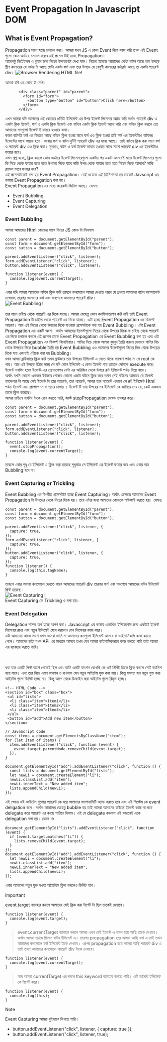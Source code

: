 # Event Propagation In Javascript DOM

## What is Event Propagation?

Propagation মানে হচ্ছে চলাচল করা। আমরা যখন JS এ কোন Event নিয়ে কাজ করি তখন এই Event গুলো কোন অর্ডারে চলাচল করবে এই প্রসেস টাই হচ্ছে Propagation।
<br/>
আরেকটু ডিটেইলস এ বুঝার জন্য নিচের উদাহরণটা দেখা যাক। নিচের ইমেজে আমাদের একটা বাটন আছে তার উপড়ে গ্রীণ কালারের যে বর্ডার টা আছে সেটা একটা ফর্ম এবং তার উপড়ে যে বেগুণী কালারের বর্ডারটা আছে তা একটা প্যারেন্ট div।
![Browser Rendering HTML file!](./assets/img/event-propagation.png)

আমরা যদি এর কোড টা দেখি।

```
      <div class="parent" id="parent">
        <form id="form">
          <button type="button" id="button">Click here</button>
        </form>
      </div>
```

এখন আমরা যদি আমাদের এই কোডের প্রতিটা ইলিমেন্ট এর উপর ইভেন্ট লিসেনার অ্যাড করি অর্থাৎ প্যারেন্ট div এ একটা ক্লিক ইভেন্ট, ফর্ম এ একটা ক্লিক ইভেন্ট এবং বাটনে একটা ক্লিক ইভেন্ট অ্যাড করি এবং বাটনে ক্লিক করলে তো আমাদের সবগুলো ইভেন্ট ই ফায়ার হওয়ার কথা।
<br/>
কারণ বাটনটা ফর্ম এর ভিতরে আছে বাটনে ক্লিক হওয়া মানে ফর্ম এও ক্লিক হওয়া তাই ফর্ম এর ইভেন্টটাও বাটনের ইভেন্টের সাথে ফায়ার হবে। আবার ফর্ম ও বাটন দুটিই প্যারেন্ট div এর মধ্যে আছে। তাই বাটনে ক্লিক করা মানে ফর্ম ও প্যারেন্ট div এও ক্লিক করা। সুতরাং, বাটন ও ফর্ম ইভেন্ট ফায়ার হওয়ার সাথে সাথে প্যারেন্ট div এর ইভেন্টটাও ফায়ার হবে।
<br/>
এখন প্রশ্ন হচ্ছে, ক্লিক করলে কোন অর্ডারে ইভেন্ট লিসেনারগুলো একটার পর একটা আসবে? মানে ইভেন্ট লিসেনার গুলো কি নিচে থেকে ফায়ার হতে হতে উপরের দিকে যাবে নাকি উপর থেকে ফায়ার হতে হতে নিচের দিকে আসবে? নাকি র‍্যান্ডম ভাবে ফায়ার হবে?
<br/>
এই প্রসেসটাকেই বলা হয় Event Propagation। যেই ওয়েতে এই ডিসিশনতা হয় তাকেই Javscript এর ভাষায় Event Propagation বলা হয়।
<br/>
Event Propagation এর মধ্যে কয়েকটা জিনিস আছে। যেমনঃ

- Event Bubbling
- Event Capturing
- Event Delegation

### Event Bubbling

আমরা আমাদের Html কোডের সাথে নিচের JS কোড টা লিখলাম

```
const parent = document.getElementById("parent");
const form = document.getElementById("form");
const button = document.getElementById("button");

parent.addEventListener("click", listener);
form.addEventListener("click", listener);
button.addEventListener("click", listener);

function listener(event) {
  console.log(event.currentTarget);
}
```

এবার যদি আমরা আমাদের বাটনে ক্লিক করি তাহলে কনসোলে আমরা দেখতে পারব যে প্রথমে আমাদের বাটন কম্পোনেন্ট দেখাচ্ছে তারপর আমাদের ফর্ম এবং সবশেষে আমাদের প্যারেন্ট div।
<br/>
![Event Bubbling !](./assets/img/event-bubbling-default.png)  
<br/>
তার মানে চাইল্ড থেকে প্যারেন্ট এর দিকে যাচ্ছে। আমরা যেহেতু কোন কনফিগারেশন করি নাই তাই Event Propagation টা চাইল্ড থেকে প্যারেন্ট এর দিকে যাচ্ছে। এটা হচ্ছে Event Propagation এর ডিফল্ট আচরণ। আর এই নিচের থেকে উপরের দিকে যাওয়ার প্রসেসটাকে বলা হয় Event Bubbling। এটা Event Propagation এর একটি অংশ। অর্থাৎ আমাদের ইভেন্টগুলো নিচের থেকে উপরের দিকে বা চাইল্ড থেকে প্যারেন্ট এর দিকে চলাচল করলে এই প্রসেস তাকে Event Propagation এর Event Bubbling বলা হয় এবং এটা Event Propagation এর ডিফল্ট বিহেভিয়ার। পানির নিচে থেকে আমরা বুদবুদ তৈরি করলে যেভাবে পানির নিচ থেকে উপড়ের দিকে bubble তৈরি হয় Event Bubbling এও আমাদের ইভেন্টগুলো নিচের দিক থেকে উপড়ের দিকে যায় এজন্যই এটাকে বলা হয় Bubbling।
<br/>
যখন আমরা ব্রাউজারে ক্লিক করি তখন ব্রাউজার তার উপরের ইলিমেন্ট এ যেতে থাকে যতক্ষণ পর্যন্ত না সে root কে পায়। আর এই উপড়ে উঠার সময় সে যদি কোন ইলিমেন্ট এ কোন ইভেন্ট পায় তাহলে সেটাকে execute করে।
ইভেন্ট বাবলিং হলো ইভেন্ট-এর প্রোপাগেশন যেটা এর অরিজিন থেকে উপরে রুট ইলিমেন্ট পর্যন্ত গিয়ে থামে।
<br/>
অর্থাৎ যখনি কোনো একজন ইউজার পেজের কোনো একটা বাটনে ক্লিক করে তথন সেই বাটনের আন্ডারে যে ইভেন্ট হ্যান্ডেলার টা আছে সেই ইভেন্ট টা তার প্যারেন্ট, তার প্যারেন্ট, আবার তার প্যারেন্ট এভাবে সে রুট ইলিমেন্ট Html পর্যন্ত ইভেন্ট-এর প্রোপাগেশন বা প্রচার চালায় । ইভেন্ট টি তার উপরের সব ইলিমেন্ট কে জানিয়ে দেয় যে, কেউ একজন তাকে ক্লিক করেছে।
<br/>
আমরা চাইলে বাবলিং টাকে রোধ করতে পারি, জাস্ট stopPropagation মেথড ব্যবহার করে।

```
const parent = document.getElementById("parent");
const form = document.getElementById("form");
const button = document.getElementById("button");

parent.addEventListener("click", listener);
form.addEventListener("click", listener);
button.addEventListener("click", listener);

function listener(event) {
  event.stopPropagation();
  console.log(event.currentTarget);
}
```

তাহলে এবার শুধু যে ইলিমেন্ট এ ক্লিক করা হয়েছে শুধুমাত্র সে ইলিমেন্ট এর ইভেন্ট ফায়ার হবে এবং এবার আর Bubbling হবে না।

### Event Capturing or Trickling

Event Bubbling এর বিপরীত প্রসেসটাই হচ্ছে Event Capturing। অর্থাৎ এক্ষেত্রে আমাদের Event Propagation টা উপড়ের থেকে নিচের দিকে হয়। তবে এটার জন্য আমাদের কোডকে মডিফাই করতে হয়। যেমনঃ

```
const parent = document.getElementById("parent");
const form = document.getElementById("form");
const button = document.getElementById("button");

parent.addEventListener("click", listener, {
  capture: true,
});
form.addEventListener("click", listener, {
  capture: true,
});
button.addEventListener("click", listener, {
  capture: true,
});
function listener() {
  console.log(this.tagName);
}
```

তাহলে এবার আমরা কনসোলে দেখতে পারব আমাদের প্যারেন্ট div তারপর ফর্ম এবং সবশেষে আমাদের বাটন ইলিমেন্ট প্রিন্ট হয়েছে।
<br/>
![Event Capturing !](./assets/img/event-capturing.png)
<br/>
Event Capturing কে Trickling ও বলা হয়।

### Event Delegation

Delegation শব্দের অর্থ হচ্ছে অর্পণ করা। Javascript এর ভাষায় একাধিক ইলিমেন্টের জন্য একটাই ইভেন্ট লিসেনার রাখা এবং নতুন ইলিমেন্ট যোগ করলেও যেন লিসেনার কাজ করে।
<br/>
এটা আমাদের কাজে লাগে যখন আমরা জানি না আমাদের কতগুলো ইলিমেন্ট আসবে বা ডাইনামিকলি কাজ করতে গেলে। আমাদের ডাটা যখন API এর মাধ্যমে আসবে তখন যেন আমরা ডাইনামিকভাবে কাজ করতে পারি তাই আমরা এর ব্যাবহার করতে পারি।

<br/>
<br/>
ধরা যাক একটি লিস্ট আগে থেকেই ছিল এবং আমি একটি ফাংশন রেখেছি জে ওই নির্দিষ্ট ডিভে ক্লিক করলে সেটি ভ্যানিশ হয়ে যাবে। এবং তার নিচে এমন অপশন ও রাখলাম যেন নতুন আইটেম যুক্ত করা যায়। কিন্তু সমস্যা হল নতুন যুক্ত করা আইটেম গুলো ডিলিট হচ্ছে না। কিন্তু আগে থেকে ডিফাইন করা আইটেম গুলো রিমুভ হচ্ছে।

```
<!-- HTML Code -->
<section id="box" class="box">
 <ul id="lists">
  <li class="item">Item1</li>
  <li class="item">Item2</li>
  <li class="item">Item3</li>
 </ul>
 <button id="add">Add new item</button>
</section>
```

```
// JavaScript Code
const items = document.getElementsByClassName("item");
for (let item of items) {
  item.addEventListener("click", function (event) {
    event.target.parentNode.removeChild(event.target);
  });
}

document.getElementById("add").addEventListener("click", function () {
  const lists = document.getElementById("lists");
  let newLi = document.createElement("li");
  newLi.classList.add("item");
  newLi.innerText = "New added item";
  lists.appendChild(newLi);
});

```

এই ক্ষেত্রে ওই আইটেম গুলোর প্যারেন্ট কে ধরে আমাদের ফাংশনালিটি অ্যাড করতে হবে এবং এই সিস্টেম কে event deligation বলে। অর্থাৎ আমাদের যেহেতু bubble হয় তাই আমরা আমাদের চাইল্ডে ইভেন্ট ক্যাচ না করে delegate করে প্যারেন্ট এর কাছে পাঠিয়ে দিলাম। এই যে delegate করলাম এই কারনেই একে delegation বলা হয়। যেমন →

```
document.getElementById("lists").addEventListener("click", function (event) {
  if (event.target.matches("li")) {
    lists.removeChild(event.target);
  }
});
document.getElementById("add").addEventListener("click", function () {
  let newLi = document.createElement("li");
  newLi.classList.add("item");
  newLi.innerText = "New added item";
  lists.appendChild(newLi);
});

```

এবার আমাদের নতুন যুক্ত হওয়া আইটেমে ক্লিক করলেও ডিলিট হবে।

> [!IMPORTANT]
> event.target ব্যাবহার করলে আমাদের যেই ক্লিক করা টার্গেট টা ছিল তাকেই দেখাবে।

```
function listener(event) {
  console.log(event.target);
}
```

> event.currentTarget ব্যাবহার করলে আমরা এখন যেই ইভেন্ট এ বাবল হয়ে আছি তাকে দেখাবে। অর্থাৎ আমরা প্রথমে ছিলাম বাটন ইলিমেন্ট এ। তারপর propagation হয়ে আমরা আছি ফর্ম এ তাই তখন আমাদের কনসোলে ফর্ম ইলিমেন্ট টাকে দেখাবে। এরপর propagation হয়ে আমরা আছি প্যারেন্ট div এ তাই তখন আমাদের কনসোলে প্যারেন্ট div টাকে দেখাবে।

```
function listener(event) {
  console.log(event.currentTarget);
}
```

> আর আমরা currentTarget এর বদলে this keyword ব্যাবহার করতে পারি। এটি কারেন্ট ইলিমেন্ট কে টার্গেট করে।

```
function listener(event) {
  console.log(this);
}
```

> [!NOTE]  
> Event Capturing আমরা দুইভাবে লিখতে পারি।

- button.addEventListener("click", listener, { capture: true });
- button.addEventListener("click", listener, true);
